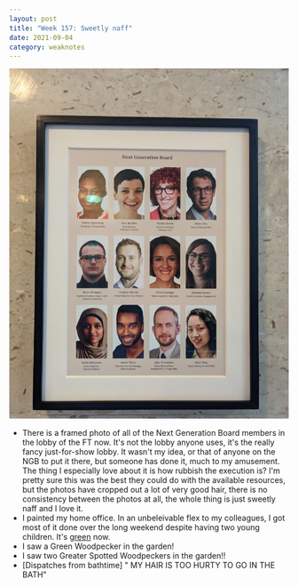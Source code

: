 ```yaml
---
layout: post
title: "Week 157: Sweetly naff"
date: 2021-09-04
category: weaknotes
---
```

![Next Generation Board](/assets/img/NGB.jpeg)
* There is a framed photo of all of the Next Generation Board members in the lobby of the FT now. It's not the lobby anyone uses, it's the really fancy just-for-show lobby. It wasn't my idea, or that of anyone on the NGB to put it there, but someone has done it, much to my amusement. The thing I especially love about it is how rubbish the execution is? I'm pretty sure this was the best they could do with the available resources, but the photos have cropped out a lot of very good hair, there is no consistency between the photos at all, the whole thing is just sweetly naff and I love it.
* I painted my home office. In an unbeleivable flex to my colleagues, I got most of it done over the long weekend despite having two young children. It's [green](https://www.lickhome.com/paint/green-07) now.
* I saw a Green Woodpecker in the garden!
* I saw two Greater Spotted Woodpeckers in the garden!!
* [Dispatches from bathtime] "<sobbing> MY HAIR IS TOO HURTY TO GO IN THE BATH"
